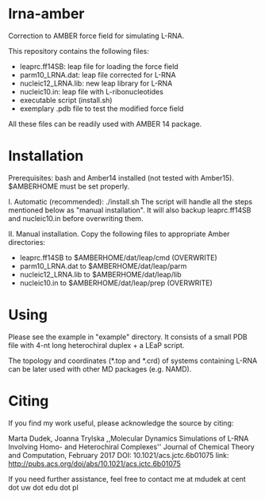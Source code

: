 # lrna-amber
Correction to AMBER force field for simulating L-RNA. 

This repository contains the following files: 
- leaprc.ff14SB: leap file for loading the force field
- parm10_LRNA.dat: leap file corrected for L-RNA
- nucleic12_LRNA.lib: new leap library for L-RNA
- nucleic10.in: leap file with L-ribonucleotides
- executable script (install.sh)
- exemplary .pdb file to test the modified force field

All these files can be readily used with AMBER 14 package.

# Installation
Prerequisites: bash and Amber14 installed (not tested with Amber15). $AMBERHOME must be set properly.

I. Automatic (recommended): ./install.sh
The script will handle all the steps mentioned below as "manual installation". It will also backup leaprc.ff14SB and nucleic10.in before overwriting them.

II. Manual installation.
Copy the following files to appropriate Amber directories:
- leaprc.ff14SB to  $AMBERHOME/dat/leap/cmd (OVERWRITE)
- parm10_LRNA.dat to  $AMBERHOME/dat/leap/parm
- nucleic12_LRNA.lib to  $AMBERHOME/dat/leap/lib
- nucleic10.in to  $AMBERHOME/dat/leap/prep (OVERWRITE)

# Using
Please see the example in "example" directory. It consists of a small PDB file with 4-nt long heterochiral duplex + a LEaP script.

The topology and coordinates (*.top and *.crd) of systems containing L-RNA can be later used with other MD packages (e.g. NAMD).

# Citing
If you find my work useful, please acknowledge the source by citing:

Marta Dudek, Joanna Trylska
,,Molecular Dynamics Simulations of L-RNA Involving Homo- and Heterochiral Complexes''
Journal of Chemical Theory and Computation, February 2017
DOI: 10.1021/acs.jctc.6b01075
link: http://pubs.acs.org/doi/abs/10.1021/acs.jctc.6b01075

If you need further assistance, feel free to contact me at mdudek at cent dot uw dot edu dot pl
